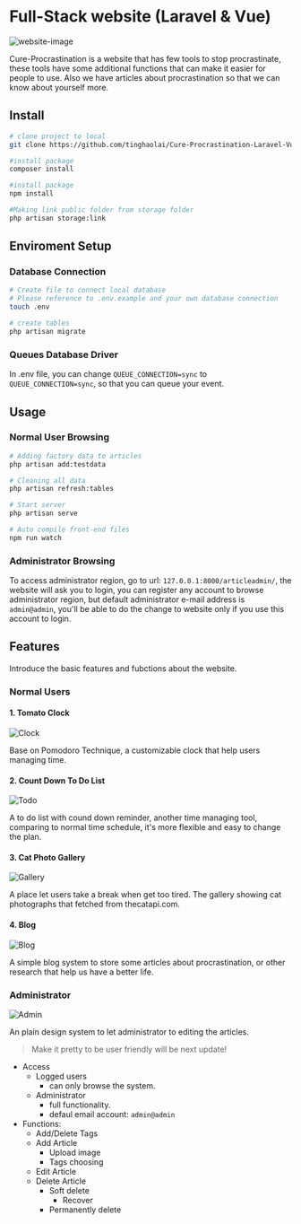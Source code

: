# Full-Stack website (Laravel & Vue)
![website-image](https://i.imgur.com/5Rjyt0t.jpg)

Cure-Procrastination is a website that has few tools to stop procrastinate, these tools have some additional functions that can make it easier for people to use. Also we have articles about procrastination so that we can know about yourself more.

## Install

```bash
# clone project to local
git clone https://github.com/tinghaolai/Cure-Procrastination-Laravel-Vue-Full-Stack-.git

#install package
composer install

#install package
npm install

#Making link public folder from storage folder
php artisan storage:link
```

## Enviroment Setup

### Database Connection

```bash
# Create file to connect local database
# Please reference to .env.example and your own database connection
touch .env

# create tables
php artisan migrate
```

### Queues Database Driver

In .env file, you can change `QUEUE_CONNECTION=sync` to `QUEUE_CONNECTION=sync`, so that you can queue your event.


## Usage

### Normal User Browsing
```bash
# Adding factory data to articles
php artisan add:testdata

# Cleaning all data
php artisan refresh:tables

# Start server
php artisan serve

# Auto compile front-end files
npm run watch
```
### Administrator Browsing

To access administrator region, go to url: `127.0.0.1:8000/articleadmin/`, the website will ask you to login, you can register any account to browse administrator region, but default administrator e-mail address is `admin@admin`, you'll be able to do the change to website only if you use this account to login.

## Features
Introduce the basic features and fubctions about the website.
### Normal Users
#### 1. Tomato Clock

![Clock](https://i.imgur.com/NV0VO2e.jpg)

Base on Pomodoro Technique, a customizable clock that help users managing time.

#### 2. Count Down To Do List

![Todo](https://i.imgur.com/3MBwyMY.jpg)

A to do list with cound down reminder, another time managing tool, comparing to normal time schedule, it's more flexible and easy to change the plan.

#### 3. Cat Photo Gallery

![Gallery](https://i.imgur.com/KjxfQti.jpg)

A place let users take a break when get too tired. The gallery showing cat photographs that fetched from thecatapi.com. 

#### 4. Blog

![Blog](https://i.imgur.com/EEgyZED.jpg)

A simple blog system to store some articles about procrastination, or other research that help us have a better life.


### Administrator

![Admin](https://i.imgur.com/7U4F7UC.jpg)

An plain design system to let administrator to editing the articles.

> Make it pretty to be user friendly will be next update!

- Access
  - Logged users
    - can only browse the system.
  - Administrator
    - full functionality.
    - defaul email account: `admin@admin`
- Functions:
  - Add/Delete Tags
  - Add Article
    - Upload image
    - Tags choosing
  - Edit Article
  - Delete Article
    - Soft delete
      - Recover
    - Permanently delete
